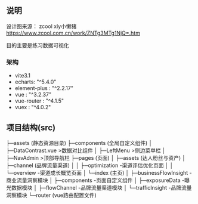 ## 说明
设计图来源：
zcool xly小懒猪
https://www.zcool.com.cn/work/ZNTg3MTg1NjQ=.htm

目的主要是练习数据可视化

### 架构
- vite3.1 
- echarts: "^5.4.0"
- element-plus : "^2.2.17"
- vue : "^3.2.37"
- vue-router : "^4.1.5"
- vuex : "^4.0.2"

## 项目结构(src)
├─assets (静态资源目录)
├─components (全局自定义组件)
│  ├─DataContrast.vue      >数据对比组件
│  ├─LeftMenu              >侧边菜单栏
│  ├─NavAdmin              >顶部导航栏
├─pages      (页面)
│  ├─assets       (达人粉丝与资产)
│  ├─channel      (品牌流量渠道)
│  │  ├─optimization   -渠道评估优化页面
│  │  └─overview       -渠道成长概览页面
│  └─index        (主页) 
│      ├─businessFlowInsight  -商业流量洞察模块
│      ├─components            -页面自定义组件
│      ├─exposureData         -曝光数据模块
│      ├─flowChannel          -品牌流量渠道模块
│      └─trafficInsight       -品牌流量洞察模块
└─router         (vue路由配置文件)
